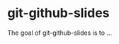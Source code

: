 
# git-github-slides

<!-- badges: start -->
<!-- badges: end -->

The goal of git-github-slides is to ...

